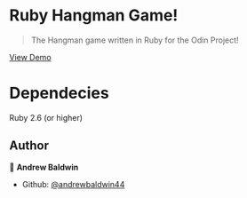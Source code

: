 # Ruby Hangman Game!
>The Hangman game written in Ruby for the Odin Project!

[View Demo](https://repl.it/@andrewbaldwin44/Hangman)

# Dependecies
Ruby 2.6 (or higher)
 

## Author

👤 **Andrew Baldwin**

- Github: [@andrewbaldwin44](https://github.com/andrewbaldwin44)
